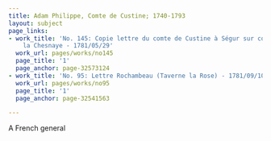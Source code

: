 ```yaml
---
title: Adam Philippe, Comte de Custine; 1740-1793
layout: subject
page_links:
- work_title: 'No. 145: Copie lettre du comte de Custine à Ségur sur conduite M. de
    la Chesnaye - 1781/05/29'
  work_url: pages/works/no145
  page_title: '1'
  page_anchor: page-32573124
- work_title: 'No. 95: Lettre Rochambeau (Taverne la Rose) - 1781/09/10'
  work_url: pages/works/no95
  page_title: '1'
  page_anchor: page-32541563

---
```

<p>A French general</p>